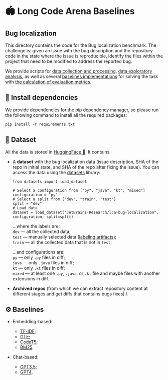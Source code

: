 # 🏟️ Long Code Arena Baselines
## Bug localization

This directory contains the code for the Bug localization benchmark. The challenge is: 
given an issue with the bug description and the repository code in the state where the issue is reproducible, identify the files within the project that need to be modified to address the reported bug.

We provide scripts for [data collection and processing](./src/data), [data exploratory analysis](./src/notebooks), as well as several [baselines implementations](./src/baselines) for solving the task with [the calculation of evaluation metrics](./src/notebooks).

## 💾 Install dependencies
We provide dependencies for the pip dependency manager, so please run the following command to install all the required packages:
```shell
pip install -r requirements.txt
```

## 🤗 Dataset

All the data is stored in [HuggingFace 🤗](JetBrains-Research/lca-bug-localization). It contains:

* A **dataset** with the bug localization data (issue description, SHA of the repo in initial state, and SHA of the repo after fixing the issue).
You can access the data using the [datasets](https://huggingface.co/docs/datasets/en/index) library:
    ```python3
    from datasets import load_dataset
    
    # Select a configuration from ["py", "java", "kt", "mixed"]
    configuration = "py"
    # Select a split from ["dev", "train", "test"]
    split = "dev"
    # Load data
    dataset = load_dataset("JetBrains-Research/lca-bug-localization", configuration, split=split)
    ```
    ...where the labels are:\
    `dev` — all the collected data;\
    `test` — manually selected data ([labeling artifacts](https://docs.google.com/spreadsheets/d/1cEyFHjse-iUYQlUO7GO5KpqkvJ3wu6vheou4W61TMOg/edit?usp=sharing));\
    `train` — all the collected data that is not in `test`;

    ...and configurations are:\
    `py` — only `.py` files in diff;\
    `java` — only `.java` files in diff;\
    `kt` — only `.kt` files in diff;\
    `mixed` — at least one `.py`, `.java`, or `.kt` file and maybe files with another extensions in diff.


* **Archived repos** (from which we can extract repository content at different stages and get diffs that contains bugs fixes).\

## ⚙️ Baselines

* Embedding-based:
  * [TF-IDF](https://scikit-learn.org/stable/modules/generated/sklearn.feature_extraction.text.TfidfVectorizer.html#sklearn.feature_extraction.text.TfidfVectorizer);
  * [GTE](https://huggingface.co/thenlper/gte-large);
  * [CodeT5](https://huggingface.co/Salesforce/codet5p-110m-embedding);
  * [BM25]().
  
* Chat-based:
  * [GPT3.5](https://platform.openai.com/docs/models/gpt-3-5-turbo);
  * [GPT4](https://platform.openai.com/docs/models/gpt-4).
